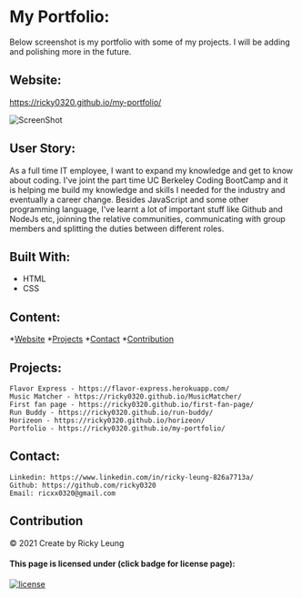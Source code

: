 # My Portfolio:
Below screenshot is my portfolio with some of my projects. I will be adding and polishing more in the future.

## Website:
https://ricky0320.github.io/my-portfolio/

![ScreenShot](https://user-images.githubusercontent.com/52359914/137691977-88b01f20-91ee-44e5-a4e1-cb0b5d7da859.jpg)

## User Story:
As a full time IT employee, I want to expand my knowledge and get to know about coding. I've joint the part time UC Berkeley Coding BootCamp and it is helping me build my knowledge and skills I needed for the industry and eventually a career change. Besides JavaScript and some other programming language, I've learnt a lot of important stuff like Github and NodeJs etc, joinning the relative communities, communicating with group members and splitting the duties between different roles. 
## Built With:
* HTML
* CSS

## Content:

*[Website](#website)
*[Projects](#projects)
*[Contact](#contact)
*[Contribution](#Contribution)

## Projects:
```
Flavor Express - https://flavor-express.herokuapp.com/
Music Matcher - https://ricky0320.github.io/MusicMatcher/
First fan page - https://ricky0320.github.io/first-fan-page/
Run Buddy - https://ricky0320.github.io/run-buddy/
Horizeon - https://ricky0320.github.io/horizeon/
Portfolio - https://ricky0320.github.io/my-portfolio/
```
## Contact:
```
Linkedin: https://www.linkedin.com/in/ricky-leung-826a7713a/
Github: https://github.com/ricky0320
Email: ricxx0320@gmail.com
```
## Contribution
&copy; 2021 Create by Ricky Leung

#### This page is licensed under (click badge for license page): 
[![license](https://img.shields.io/badge/License-MIT-yellow.svg)](https://opensource.org/licenses/MIT)